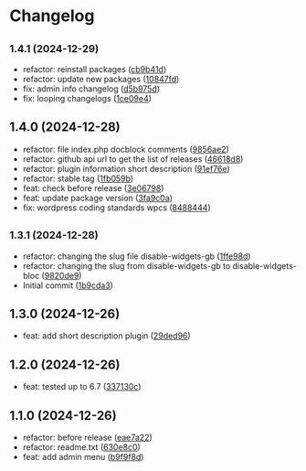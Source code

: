 # Changelog

## <small>1.4.1 (2024-12-29)</small>

* refactor: reinstall packages ([cb9b41d](https://github.com/yukyhendiawan/disable-widgets-block/commit/cb9b41d))
* refactor: update new packages ([10847fd](https://github.com/yukyhendiawan/disable-widgets-block/commit/10847fd))
* fix: admin info changelog ([d5b975d](https://github.com/yukyhendiawan/disable-widgets-block/commit/d5b975d))
* fix: looping changelogs ([1ce09e4](https://github.com/yukyhendiawan/disable-widgets-block/commit/1ce09e4))

## 1.4.0 (2024-12-28)

* refactor: file index.php docblock comments ([9856ae2](https://github.com/yukyhendiawan/disable-widgets-block/commit/9856ae2))
* refactor: github api url to get the list of releases ([46618d8](https://github.com/yukyhendiawan/disable-widgets-block/commit/46618d8))
* refactor: plugin information short description ([91ef76e](https://github.com/yukyhendiawan/disable-widgets-block/commit/91ef76e))
* refactor: stable tag ([1fb059b](https://github.com/yukyhendiawan/disable-widgets-block/commit/1fb059b))
* feat: check before release ([3e06798](https://github.com/yukyhendiawan/disable-widgets-block/commit/3e06798))
* feat: update package version ([3fa9c0a](https://github.com/yukyhendiawan/disable-widgets-block/commit/3fa9c0a))
* fix: wordpress coding standards wpcs ([8488444](https://github.com/yukyhendiawan/disable-widgets-block/commit/8488444))

## <small>1.3.1 (2024-12-28)</small>

* refactor: changing the slug file disable-widgets-gb ([1ffe98d](https://github.com/yukyhendiawan/disable-widgets-block/commit/1ffe98d))
* refactor: changing the slug from disable-widgets-gb to disable-widgets-bloc ([9820de9](https://github.com/yukyhendiawan/disable-widgets-block/commit/9820de9))
* Initial commit ([1b9cda3](https://github.com/yukyhendiawan/disable-widgets-block/commit/1b9cda3))

## 1.3.0 (2024-12-26)

* feat: add short description plugin ([29ded96](https://github.com/yukyhendiawan/disable-widgets-block/commit/29ded96))

## 1.2.0 (2024-12-26)

* feat: tested up to 6.7 ([337130c](https://github.com/yukyhendiawan/disable-widgets-block/commit/337130c))

## 1.1.0 (2024-12-26)

* refactor: before release ([eae7a22](https://github.com/yukyhendiawan/disable-widgets-block/commit/eae7a22))
* refactor: readme.txt ([630e8c0](https://github.com/yukyhendiawan/disable-widgets-block/commit/630e8c0))
* feat: add admin menu ([b9f9f8d](https://github.com/yukyhendiawan/disable-widgets-block/commit/b9f9f8d))
